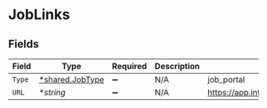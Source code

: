 # JobLinks


## Fields

| Field                                                    | Type                                                     | Required                                                 | Description                                              | Example                                                  |
| -------------------------------------------------------- | -------------------------------------------------------- | -------------------------------------------------------- | -------------------------------------------------------- | -------------------------------------------------------- |
| `Type`                                                   | [*shared.JobType](../../../pkg/models/shared/jobtype.md) | :heavy_minus_sign:                                       | N/A                                                      | job_portal                                               |
| `URL`                                                    | **string*                                                | :heavy_minus_sign:                                       | N/A                                                      | https://app.intercom.io/contacts/12345                   |